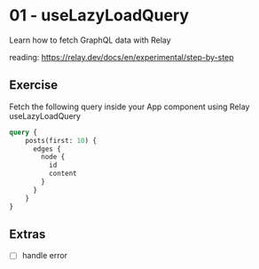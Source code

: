 # 01 - useLazyLoadQuery

Learn how to fetch GraphQL data with Relay

reading: https://relay.dev/docs/en/experimental/step-by-step

## Exercise

Fetch the following query inside your App component using Relay useLazyLoadQuery

```graphql
query {
    posts(first: 10) {
      edges {
        node {
          id
          content
        }
      }
    }          
}
```

## Extras

- [ ] handle error